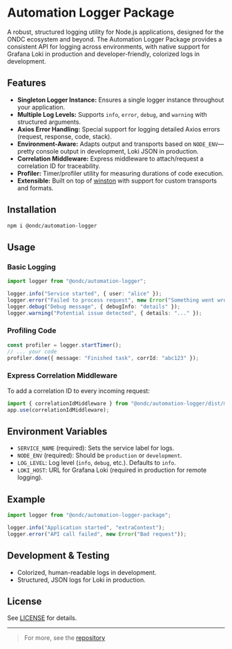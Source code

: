 # Automation Logger Package

A robust, structured logging utility for Node.js applications, designed for the ONDC ecosystem and beyond. The Automation Logger Package provides a consistent API for logging across environments, with native support for Grafana Loki in production and developer-friendly, colorized logs in development.

## Features

- **Singleton Logger Instance:** Ensures a single logger instance throughout your application.
- **Multiple Log Levels:** Supports `info`, `error`, `debug`, and `warning` with structured arguments.
- **Axios Error Handling:** Special support for logging detailed Axios errors (request, response, code, stack).
- **Environment-Aware:** Adapts output and transports based on `NODE_ENV`—pretty console output in development, Loki JSON in production.
- **Correlation Middleware:** Express middleware to attach/request a correlation ID for traceability.
- **Profiler:** Timer/profiler utility for measuring durations of code execution.
- **Extensible:** Built on top of [winston](https://github.com/winstonjs/winston) with support for custom transports and formats.

## Installation

```bash
npm i @ondc/automation-logger
```

## Usage

### Basic Logging

```typescript
import logger from "@ondc/automation-logger";

logger.info("Service started", { user: "alice" });
logger.error("Failed to process request", new Error("Something went wrong"));
logger.debug("Debug message", { debugInfo: "details" });
logger.warning("Potential issue detected", { details: "..." });
```

### Profiling Code

```typescript
const profiler = logger.startTimer();
// ... your code
profiler.done({ message: "Finished task", corrId: "abc123" });
```

### Express Correlation Middleware

To add a correlation ID to every incoming request:

```typescript
import { correlationIdMiddleware } from "@ondc/automation-logger/dist/middleware/correclation-middleware";
app.use(correlationIdMiddleware);
```

## Environment Variables

- `SERVICE_NAME` (required): Sets the service label for logs.
- `NODE_ENV` (required): Should be `production` or `development`.
- `LOG_LEVEL`: Log level (`info`, `debug`, etc.). Defaults to `info`.
- `LOKI_HOST`: URL for Grafana Loki (required in production for remote logging).

## Example

```typescript
import logger from "@ondc/automation-logger-package";

logger.info("Application started", "extraContext");
logger.error("API call failed", new Error("Bad request"));
```

## Development & Testing

- Colorized, human-readable logs in development.
- Structured, JSON logs for Loki in production.

## License

See [LICENSE](LICENSE) for details.

---

> For more, see the [repository](https://github.com/ONDC-Official/automation-logger-package)
